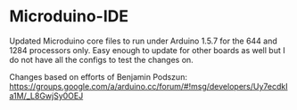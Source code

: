 # Microduino-IDE
Updated Microduino core files to run under Arduino 1.5.7 for the 644 and 1284 processors only. Easy enough to update for other boards as well but I do not have all the configs to test the changes on.

Changes based on efforts of Benjamin Podszun: https://groups.google.com/a/arduino.cc/forum/#!msg/developers/Uy7ecdkIa1M/_L8GwjSy0OEJ


